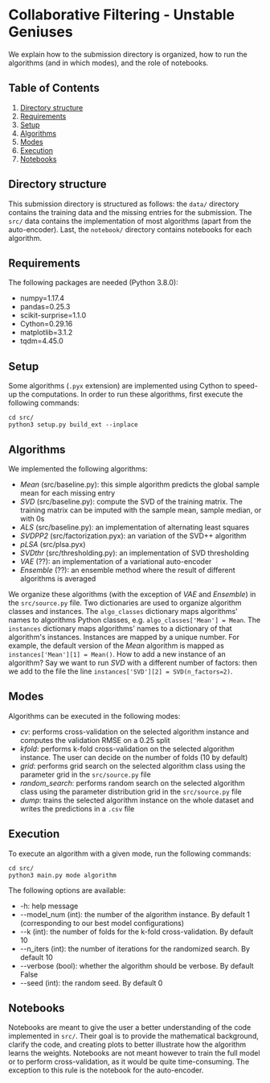 # Collaborative Filtering - Unstable Geniuses

We explain how to the submission directory is organized, how to run the algorithms (and in which modes), and the role of notebooks.

## Table of Contents

1. [Directory structure](#directory)
2. [Requirements](#requirements)
3. [Setup](#setup)
4. [Algorithms](#algorithms)
5. [Modes](#modes)
6. [Execution](#execution)
7. [Notebooks](#notebooks)

## Directory structure

This submission directory is structured as follows: the `data/` directory contains the training data and the missing entries for the submission. The `src/` data contains the implementation of most algorithms (apart from the auto-encoder). Last, the `notebook/` directory contains notebooks for each algorithm.

## Requirements

The following packages are needed (Python 3.8.0):

+ numpy=1.17.4
+ pandas=0.25.3
+ scikit-surprise=1.1.0
+ Cython=0.29.16
+ matplotlib=3.1.2
+ tqdm=4.45.0

## Setup

Some algorithms (`.pyx` extension) are implemented using Cython to speed-up the computations. In order to run these algorithms, first execute the following commands:

```
cd src/
python3 setup.py build_ext --inplace
```

## Algorithms

We implemented the following algorithms:

+ *Mean* (src/baseline.py): this simple algorithm predicts the global sample mean for each missing entry
+ *SVD* (src/baseline.py): compute the SVD of the training matrix. The training matrix can be imputed with the sample mean, sample median, or with 0s
+ *ALS* (src/baseline.py): an implementation of alternating least squares
+ *SVDPP2* (src/factorization.pyx): an variation of the SVD++ algorithm
+ *pLSA* (src/plsa.pyx)
+ *SVDthr* (src/thresholding.py): an implementation of SVD thresholding
+ *VAE* (??): an implementation of a variational auto-encoder
+ *Ensemble* (??): an ensemble method where the result of different algorithms is averaged

We organize these algorithms (with the exception of *VAE* and *Ensemble*) in the `src/source.py` file. Two dictionaries are used to organize algorithm classes and instances. The `algo_classes` dictionary maps algorithms' names to algorithms Python classes, e.g. `algo_classes['Mean'] = Mean`. The `instances` dictionary maps algorithms' names to a dictionary of that algorithm's instances. Instances are mapped by a unique number. For example, the default version of the *Mean* algorithm is mapped as `instances['Mean'][1] = Mean()`.
How to add a new instance of an algorithm? Say we want to run *SVD* with a different number of factors: then we add to the file the line `instances['SVD'][2] = SVD(n_factors=2)`.

## Modes

Algorithms can be executed in the following modes:

+ *cv*: performs cross-validation on the selected algorithm instance and computes the validation RMSE on a 0.25 split
+ *kfold*: performs k-fold cross-validation on the selected algorithm instance. The user can decide on the number of folds (10 by default)
+ *grid*: performs grid search on the selected algorithm class using the parameter grid in the `src/source.py` file
+ *random_search*: performs random search on the selected algorithm class using the parameter distribution grid in the `src/source.py` file
+ *dump*: trains the selected algorithm instance on the whole dataset and writes the predictions in a `.csv` file

## Execution

To execute an algorithm with a given mode, run the following commands:

```
cd src/
python3 main.py mode algorithm
```

The following options are available:

+ -h: help message
+ --model_num (int): the number of the algorithm instance. By default 1 (corresponding to our best model configurations)
+ --k (int): the number of folds for the k-fold cross-validation. By default 10
+ --n_iters (int): the number of iterations for the randomized search. By default 10
+ --verbose (bool): whether the algorithm should be verbose. By default False
+ --seed (int): the random seed. By default 0

## Notebooks

Notebooks are meant to give the user a better understanding of the code implemented in `src/`. Their goal is to provide the mathematical background, clarify the code, and creating plots to better illustrate how the algorithm learns the weights.
Notebooks are not meant however to train the full model or to perform cross-validation, as it would be quite time-consuming. The exception to this rule is the notebook for the auto-encoder.
